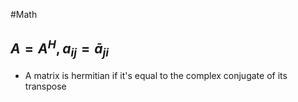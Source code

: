 #Math 
## $\displaystyle A=A^{H},a_{ij}=\bar{a}_{ji}$
* A matrix is hermitian if it's equal to the complex conjugate of its transpose